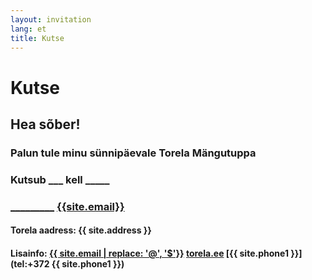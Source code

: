 ```yaml
---
layout: invitation
lang: et
title: Kutse
---
```


# Kutse

## Hea sõber<span id="friendName"></span>!

### Palun tule minu sünnipäevale Torela Mängutuppa

### Kutsub <b id="childName">_____________</b> <b id="date">__________</b> kell <b id="time">_____</b>

### <span id="parentName"></span> [_________](tel:) [{{site.email}}](mailto:) 

#### Torela aadress: {{ site.address }}

#### Lisainfo: [{{ site.email | replace: '@', '$'}}](mailto)  [torela.ee]({{site.url}})  [{{ site.phone1 }}](tel:+372 {{ site.phone1 }}) 
